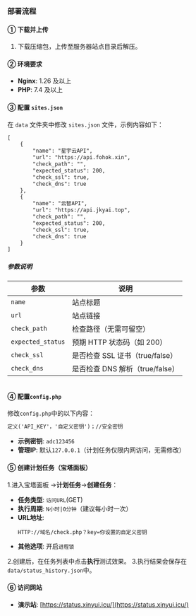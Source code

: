### **部署流程**

#### **① 下载并上传**
1. 下载压缩包，上传至服务器站点目录后解压。

#### **② 环境要求**
- **Nginx**: 1.26 及以上  
- **PHP**: 7.4 及以上  

#### **③ 配置 `sites.json`**
在 `data` 文件夹中修改 `sites.json` 文件，示例内容如下：
```markdown
[
    {
        "name": "星宇云API",
        "url": "https://api.fohok.xin",
        "check_path": "",
        "expected_status": 200,
        "check_ssl": true,
        "check_dns": true
    },
    {
        "name": "云智API",
        "url": "https://api.jkyai.top",
        "check_path": "",
        "expected_status": 200,
        "check_ssl": true,
        "check_dns": true
    }
]
```

##### **参数说明**
| 参数             | 说明                          |
|------------------|-----------------------------|
| `name`           | 站点标题                      |
| `url`            | 站点链接                      |
| `check_path`     | 检查路径（无需可留空）          |
| `expected_status`| 预期 HTTP 状态码（如 200）      |
| `check_ssl`      | 是否检查 SSL 证书（true/false）|
| `check_dns`      | 是否检查 DNS 解析（true/false）|
```
```
#### **④ 配置`config.php`**
修改`config.php`中的以下内容：
```markdown
定义('API_KEY'，'自定义密钥')；//安全密钥
```
- **示例密钥**: `adc123456`  
- **管理IP**: 默认`127.0.0.1`（计划任务仅限内网访问，无需修改）

#### **⑤ 创建计划任务（宝塔面板）**
1.进入宝塔面板 →**计划任务**→**创建任务**：  
   - **任务类型**: `访问URL`(GET)
   - **执行周期**: `N小时|0分钟`（建议每小时一次）
   - **URL地址**:  
     ```
     HTTP://域名/check.php？key=你设置的自定义密钥
     ```
   - **其他选项**: 开启`进程锁`  

2.创建后，在任务列表中点击**执行**测试效果。
3.执行结果会保存在`data/status_history.json`中。

#### **⑥ 访问网站**
- **演示站**: [https://status.xinyui.icu/](https://status.xinyui.icu/)  
```
